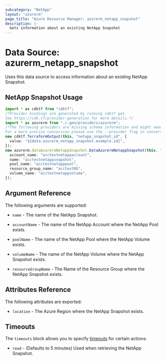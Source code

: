 ```yaml
---
subcategory: "NetApp"
layout: "azurerm"
page_title: "Azure Resource Manager: azurerm_netapp_snapshot"
description: |-
  Gets information about an existing NetApp Snapshot
---
```


# Data Source: azurerm\_netapp\_snapshot

Uses this data source to access information about an existing NetApp Snapshot.

## NetApp Snapshot Usage

```typescript
import * as cdktf from "cdktf";
/*Provider bindings are generated by running cdktf get.
See https://cdk.tf/provider-generation for more details.*/
import * as azurerm from "./.gen/providers/azurerm";
/*The following providers are missing schema information and might need manual adjustments to synthesize correctly: azurerm.
For a more precise conversion please use the --provider flag in convert.*/
new cdktf.TerraformOutput(this, "netapp_snapshot_id", {
  value: "${data.azurerm_netapp_snapshot.example.id}",
});
new azurerm.dataAzurermNetappSnapshot.DataAzurermNetappSnapshot(this, "test", {
  account_name: "acctestnetappaccount",
  name: "acctestnetappsnapshot",
  pool_name: "acctestnetapppool",
  resource_group_name: "acctestRG",
  volume_name: "acctestnetappvolume",
});

```

## Argument Reference

The following arguments are supported:

*   `name` - The name of the NetApp Snapshot.

*   `accountName` - The name of the NetApp Account where the NetApp Pool exists.

*   `poolName` - The name of the NetApp Pool where the NetApp Volume exists.

*   `volumeName` - The name of the NetApp Volume where the NetApp Snapshot exists.

*   `resourceGroupName` - The Name of the Resource Group where the NetApp Snapshot exists.

## Attributes Reference

The following attributes are exported:

* `location` - The Azure Region where the NetApp Snapshot exists.

## Timeouts

The `timeouts` block allows you to specify [timeouts](https://www.terraform.io/language/resources/syntax#operation-timeouts) for certain actions:

* `read` - (Defaults to 5 minutes) Used when retrieving the NetApp Snapshot.
